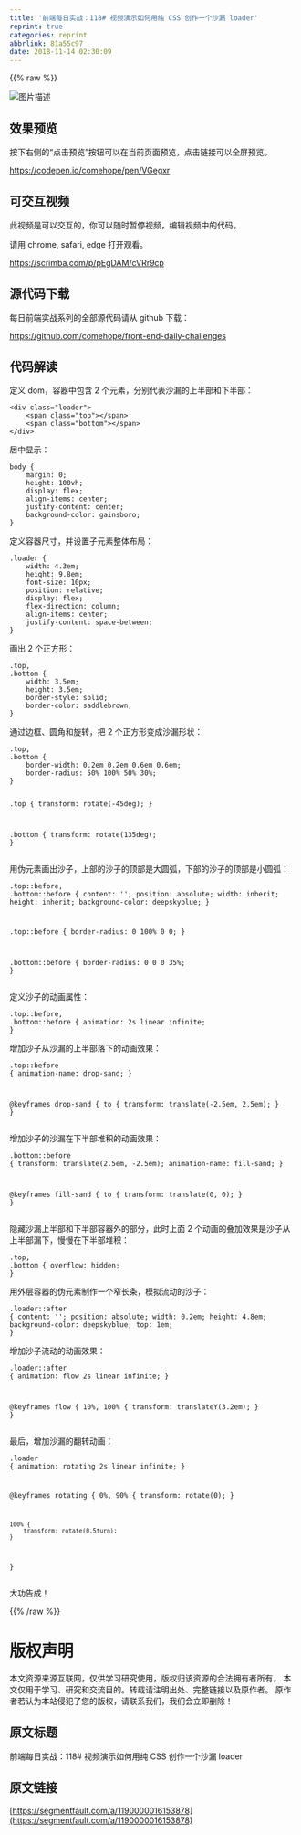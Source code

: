 ```yaml
---
title: '前端每日实战：118# 视频演示如何用纯 CSS 创作一个沙漏 loader'
reprint: true
categories: reprint
abbrlink: 81a55c97
date: 2018-11-14 02:30:09
---
```


{{% raw %}}
<p><span class="img-wrap"><img data-src="/img/bVbfWwz?w=400&amp;h=301" src="https://static.alili.tech/img/bVbfWwz?w=400&amp;h=301" alt="&#x56FE;&#x7247;&#x63CF;&#x8FF0;" title="&#x56FE;&#x7247;&#x63CF;&#x8FF0;"></span></p><h2>&#x6548;&#x679C;&#x9884;&#x89C8;</h2><p>&#x6309;&#x4E0B;&#x53F3;&#x4FA7;&#x7684;&#x201C;&#x70B9;&#x51FB;&#x9884;&#x89C8;&#x201D;&#x6309;&#x94AE;&#x53EF;&#x4EE5;&#x5728;&#x5F53;&#x524D;&#x9875;&#x9762;&#x9884;&#x89C8;&#xFF0C;&#x70B9;&#x51FB;&#x94FE;&#x63A5;&#x53EF;&#x4EE5;&#x5168;&#x5C4F;&#x9884;&#x89C8;&#x3002;</p><p><a href="https://codepen.io/comehope/pen/VGegxr" rel="nofollow noreferrer">https://codepen.io/comehope/pen/VGegxr</a></p><h2>&#x53EF;&#x4EA4;&#x4E92;&#x89C6;&#x9891;</h2><p>&#x6B64;&#x89C6;&#x9891;&#x662F;&#x53EF;&#x4EE5;&#x4EA4;&#x4E92;&#x7684;&#xFF0C;&#x4F60;&#x53EF;&#x4EE5;&#x968F;&#x65F6;&#x6682;&#x505C;&#x89C6;&#x9891;&#xFF0C;&#x7F16;&#x8F91;&#x89C6;&#x9891;&#x4E2D;&#x7684;&#x4EE3;&#x7801;&#x3002;</p><p>&#x8BF7;&#x7528; chrome, safari, edge &#x6253;&#x5F00;&#x89C2;&#x770B;&#x3002;</p><p><a href="https://scrimba.com/p/pEgDAM/cVRr9cp" rel="nofollow noreferrer">https://scrimba.com/p/pEgDAM/cVRr9cp</a></p><h2>&#x6E90;&#x4EE3;&#x7801;&#x4E0B;&#x8F7D;</h2><p>&#x6BCF;&#x65E5;&#x524D;&#x7AEF;&#x5B9E;&#x6218;&#x7CFB;&#x5217;&#x7684;&#x5168;&#x90E8;&#x6E90;&#x4EE3;&#x7801;&#x8BF7;&#x4ECE; github &#x4E0B;&#x8F7D;&#xFF1A;</p><p><a href="https://github.com/comehope/front-end-daily-challenges" rel="nofollow noreferrer">https://github.com/comehope/front-end-daily-challenges</a></p><h2>&#x4EE3;&#x7801;&#x89E3;&#x8BFB;</h2><p>&#x5B9A;&#x4E49; dom&#xFF0C;&#x5BB9;&#x5668;&#x4E2D;&#x5305;&#x542B; 2 &#x4E2A;&#x5143;&#x7D20;&#xFF0C;&#x5206;&#x522B;&#x4EE3;&#x8868;&#x6C99;&#x6F0F;&#x7684;&#x4E0A;&#x534A;&#x90E8;&#x548C;&#x4E0B;&#x534A;&#x90E8;&#xFF1A;</p><pre><code class="html">&lt;div class=&quot;loader&quot;&gt;
    &lt;span class=&quot;top&quot;&gt;&lt;/span&gt;
    &lt;span class=&quot;bottom&quot;&gt;&lt;/span&gt;
&lt;/div&gt;</code></pre><p>&#x5C45;&#x4E2D;&#x663E;&#x793A;&#xFF1A;</p><pre><code class="css">body {
    margin: 0;
    height: 100vh;
    display: flex;
    align-items: center;
    justify-content: center;
    background-color: gainsboro;
}</code></pre><p>&#x5B9A;&#x4E49;&#x5BB9;&#x5668;&#x5C3A;&#x5BF8;&#xFF0C;&#x5E76;&#x8BBE;&#x7F6E;&#x5B50;&#x5143;&#x7D20;&#x6574;&#x4F53;&#x5E03;&#x5C40;&#xFF1A;</p><pre><code class="css">.loader {
    width: 4.3em;
    height: 9.8em;
    font-size: 10px;
    position: relative;
    display: flex;
    flex-direction: column;
    align-items: center;
    justify-content: space-between;
}</code></pre><p>&#x753B;&#x51FA; 2 &#x4E2A;&#x6B63;&#x65B9;&#x5F62;&#xFF1A;</p><pre><code class="css">.top,
.bottom {
    width: 3.5em;
    height: 3.5em;
    border-style: solid;
    border-color: saddlebrown;
}</code></pre><p>&#x901A;&#x8FC7;&#x8FB9;&#x6846;&#x3001;&#x5706;&#x89D2;&#x548C;&#x65CB;&#x8F6C;&#xFF0C;&#x628A; 2 &#x4E2A;&#x6B63;&#x65B9;&#x5F62;&#x53D8;&#x6210;&#x6C99;&#x6F0F;&#x5F62;&#x72B6;&#xFF1A;</p><pre><code class="css">.top,
.bottom {
    border-width: 0.2em 0.2em 0.6em 0.6em;
    border-radius: 50% 100% 50% 30%;
}

.top {
    transform: rotate(-45deg);
}

.bottom {
    transform: rotate(135deg);
}</code></pre><p>&#x7528;&#x4F2A;&#x5143;&#x7D20;&#x753B;&#x51FA;&#x6C99;&#x5B50;&#xFF0C;&#x4E0A;&#x90E8;&#x7684;&#x6C99;&#x5B50;&#x7684;&#x9876;&#x90E8;&#x662F;&#x5927;&#x5706;&#x5F27;&#xFF0C;&#x4E0B;&#x90E8;&#x7684;&#x6C99;&#x5B50;&#x7684;&#x9876;&#x90E8;&#x662F;&#x5C0F;&#x5706;&#x5F27;&#xFF1A;</p><pre><code class="css">.top::before,
.bottom::before {
    content: &apos;&apos;;
    position: absolute;
    width: inherit;
    height: inherit;
    background-color: deepskyblue;
}

.top::before {
    border-radius: 0 100% 0 0;
}

.bottom::before {
    border-radius: 0 0 0 35%;
}</code></pre><p>&#x5B9A;&#x4E49;&#x6C99;&#x5B50;&#x7684;&#x52A8;&#x753B;&#x5C5E;&#x6027;&#xFF1A;</p><pre><code class="css">.top::before,
.bottom::before {
    animation: 2s linear infinite;
}</code></pre><p>&#x589E;&#x52A0;&#x6C99;&#x5B50;&#x4ECE;&#x6C99;&#x6F0F;&#x7684;&#x4E0A;&#x534A;&#x90E8;&#x843D;&#x4E0B;&#x7684;&#x52A8;&#x753B;&#x6548;&#x679C;&#xFF1A;</p><pre><code class="css">.top::before {
    animation-name: drop-sand;
}

@keyframes drop-sand {
    to {
        transform: translate(-2.5em, 2.5em);
    }
}</code></pre><p>&#x589E;&#x52A0;&#x6C99;&#x5B50;&#x7684;&#x6C99;&#x6F0F;&#x5728;&#x4E0B;&#x534A;&#x90E8;&#x5806;&#x79EF;&#x7684;&#x52A8;&#x753B;&#x6548;&#x679C;&#xFF1A;</p><pre><code class="css">.bottom::before {
    transform: translate(2.5em, -2.5em);
    animation-name: fill-sand;
}

@keyframes fill-sand {
    to {
        transform: translate(0, 0);
    }
}</code></pre><p>&#x9690;&#x85CF;&#x6C99;&#x6F0F;&#x4E0A;&#x534A;&#x90E8;&#x548C;&#x4E0B;&#x534A;&#x90E8;&#x5BB9;&#x5668;&#x5916;&#x7684;&#x90E8;&#x5206;&#xFF0C;&#x6B64;&#x65F6;&#x4E0A;&#x9762; 2 &#x4E2A;&#x52A8;&#x753B;&#x7684;&#x53E0;&#x52A0;&#x6548;&#x679C;&#x662F;&#x6C99;&#x5B50;&#x4ECE;&#x4E0A;&#x534A;&#x90E8;&#x6F0F;&#x4E0B;&#xFF0C;&#x6162;&#x6162;&#x5728;&#x4E0B;&#x534A;&#x90E8;&#x5806;&#x79EF;&#xFF1A;</p><pre><code class="css">.top,
.bottom {
    overflow: hidden;
}</code></pre><p>&#x7528;&#x5916;&#x5C42;&#x5BB9;&#x5668;&#x7684;&#x4F2A;&#x5143;&#x7D20;&#x5236;&#x4F5C;&#x4E00;&#x4E2A;&#x7A84;&#x957F;&#x6761;&#xFF0C;&#x6A21;&#x62DF;&#x6D41;&#x52A8;&#x7684;&#x6C99;&#x5B50;&#xFF1A;</p><pre><code class="css">.loader::after {
    content: &apos;&apos;;
    position: absolute;
    width: 0.2em;
    height: 4.8em;
    background-color: deepskyblue;
    top: 1em;
}</code></pre><p>&#x589E;&#x52A0;&#x6C99;&#x5B50;&#x6D41;&#x52A8;&#x7684;&#x52A8;&#x753B;&#x6548;&#x679C;&#xFF1A;</p><pre><code class="css">.loader::after {
    animation: flow 2s linear infinite;
}

@keyframes flow {
    10%, 100% {
        transform: translateY(3.2em);
    }
}</code></pre><p>&#x6700;&#x540E;&#xFF0C;&#x589E;&#x52A0;&#x6C99;&#x6F0F;&#x7684;&#x7FFB;&#x8F6C;&#x52A8;&#x753B;&#xFF1A;</p><pre><code class="css">.loader {
    animation: rotating 2s linear infinite;
}

@keyframes rotating {
    0%, 90% {
        transform: rotate(0);
    }
    
    100% {
        transform: rotate(0.5turn);
    }
}</code></pre><p>&#x5927;&#x529F;&#x544A;&#x6210;&#xFF01;</p>
{{% /raw %}}

# 版权声明
本文资源来源互联网，仅供学习研究使用，版权归该资源的合法拥有者所有，
本文仅用于学习、研究和交流目的。转载请注明出处、完整链接以及原作者。
原作者若认为本站侵犯了您的版权，请联系我们，我们会立即删除！

## 原文标题
前端每日实战：118# 视频演示如何用纯 CSS 创作一个沙漏 loader

## 原文链接
[https://segmentfault.com/a/1190000016153878](https://segmentfault.com/a/1190000016153878)

